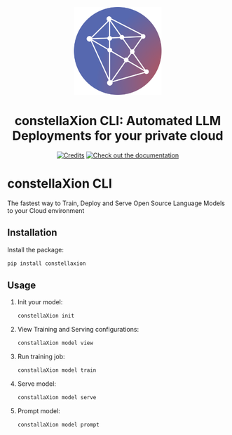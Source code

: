 <a name="readme-top"></a>

<div align="center">
  <img src="./assets/icon_light_bg.svg" alt="Logo" width="200">
  <h1 align="center">constellaXion CLI: Automated LLM Deployments for your private cloud</h1>
</div>

<div align="center">
  <a href="https://constellaxion.ai"><img src="https://img.shields.io/badge/Project-Page-blue?style=for-the-badge&color=334155&logo=homepage&logoColor=white" alt="Credits"></a>
  <a href="https://constellaxion.github.io"><img src="https://img.shields.io/badge/Documentation-000?logo=googledocs&logoColor=334155&style=for-the-badge" alt="Check out the documentation"></a>
</div>


# constellaXion CLI

The fastest way to Train, Deploy and Serve Open Source Language Models to your Cloud environment

## Installation

Install the package:

```sh
pip install constellaxion
```


## Usage
1. Init your model:

    ```sh
    constellaXion init
    ```

2. View Training and Serving configurations:

    ```sh
    constallaXion model view
    ```

3. Run training job:

    ```sh
    constallaXion model train
    ```

4. Serve model:

    ```sh
    constallaXion model serve
    ```

5. Prompt model:

    ```sh
    constallaXion model prompt
    ```
